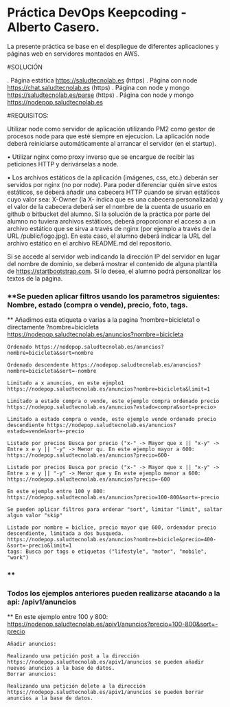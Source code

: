 # Práctica DevOps Keepcoding - Alberto Casero.

La presente práctica se base en el despliegue de diferentes aplicaciones y páginas web en servidores montados en AWS.

#SOLUCIÓN

. Página estática https://saludtecnolab.es (https)
. Página con node https://chat.saludtecnolab.es (https)
. Página con node y mongo https://saludtecnolab.es/parse (https)
. Página con node y mongo https://nodepop.saludtecnolab.es


#REQUISITOS:

Utilizar node como servidor de aplicación utilizando PM2 como gestor de procesos node para que esté 
siempre en ejecucion. La aplicación node deberá reiniciarse automáticamente al
arrancar el servidor (en el startup).

• Utilizar nginx como proxy inverso que se encargue de recibir las peticiones HTTP y derivárselas
a node.

• Los archivos estáticos de la aplicación (imágenes, css, etc.) deberán ser servidos por nginx (no
por node). Para poder diferenciar quién sirve estos estáticos, se deberá añadir una cabecera
HTTP cuando se sirvan estáticos cuyo valor sea: X-Owner (la X- indica que es una cabecera
personalizada) y el valor de la cabecera deberá ser el nombre de la cuenta de usuario en github
o bitbucket del alumno. Si la solución de la práctica por parte del alumno no tuviera archivos
estáticos, deberá proporcionar el acceso a un archivo estático que se sirva a través de nginx
(por ejemplo a través de la URL <dominio>/public/logo.jpg). En este caso, el alumno deberá
indicar la URL del archivo estático en el archivo README.md del repositorio.

Si se accede al servidor web indicando la dirección IP del servidor en lugar del nombre de
dominio, se deberá mostrar el contenido de alguna plantilla de https://startbootstrap.com. Si lo
desea, el alumno podrá personalizar los textos de la página.



### **Se pueden aplicar filtros usando los parametros siguientes: Nombre, estado (compra o vende), precio, foto, tags.
**
    Añadimos esta etiqueta o varias a la pagina ?nombre=bicicleta1 o directamente ?nombre=bicicleta https://nodepop.saludtecnolab.es/anuncios?nombre=bicicleta

    Ordenado https://nodepop.saludtecnolab.es/anuncios?nombre=bicicleta&sort=nombre

    Ordenado descendente https://nodepop.saludtecnolab.es/anuncios?nombre=bicicleta&sort=-nombre

    Limitado a x anuncios, en este ejmplo1 https://nodepop.saludtecnolab.es/anuncios?nombre=bicicleta&limit=1

    Limitado a estado compra o vende, este ejemplo compra ordenado precio https://nodepop.saludtecnolab.es/anuncios?estado=compra&sort=precio>

    Limitado a estado compra o vende, este ejemplo vende ordenado precio descendiente https://nodepop.saludtecnolab.es/anuncios?estado=vende&sort=-precio

    Listado por precios Busca por precio ("x-" -> Mayor que x || "x-y" -> Entre x e y || "-y" -> Menor qu. En este ejemplo mayor a 600: https://nodepop.saludtecnolab.es/anuncios?precio=600-

    Listado por precios Busca por precio ("x-" -> Mayor que x || "x-y" -> Entre x e y || "-y" -> Menor que y En este ejemplo menor a 600: https://nodepop.saludtecnolab.es/anuncios?precio=-600

    En este ejemplo entre 100 y 800: https://nodepop.saludtecnolab.es/anuncios?precio=100-800&sort=-precio

    Se pueden aplicar filtros para ordenar "sort", limitar "limit", saltar algun valor "skip"

    Listado por nombre = biclice, precio mayor que 600, ordenador precio descendiente, limitada a dos busqueda. https://nodepop.saludtecnolab.es/anuncios?nombre=bicicle&precio=400-&sort=-precio&limit=1
    tags: Busca por tags o etiquetas ("lifestyle", "motor", "mobile", "work")
### **
###     Todos los ejemplos anteriores pueden realizarse atacando a la api: /apiv1/anuncios
**
    En este ejemplo entre 100 y 800: https://nodepop.saludtecnolab.es/apiv1/anuncios?precio=100-800&sort=-precio

    Añadir anuncios:

    Realizando una petición post a la dirección https://nodepop.saludtecnolab.es/apiv1/anuncios se pueden añadir nuevos anuncios a la base de datos.
    Borrar anuncios:

    Realizando una petición delete a la dirección https://nodepop.saludtecnolab.es/apiv1/anuncios se pueden borrar anuncios a la base de datos.

